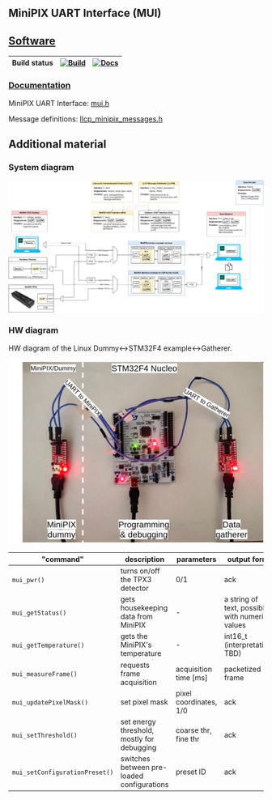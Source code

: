 ## MiniPIX UART Interface (MUI)

## [Software](https://github.com/klaxalk/tpx_lunar_lander/tree/master/software)

| Build status | [![Build](https://github.com/klaxalk/minipix_uart_interface/workflows/Build/badge.svg)](https://github.com/klaxalk/minipix_uart_interface/actions) | [![Docs](https://github.com/klaxalk/minipix_uart_interface/workflows/Docs/badge.svg)](https://github.com/klaxalk/minipix_uart_interface/actions) |
|--------------|----------------------------------------------------------------------------------------------------------------------------------------------------|--------------------------------------------------------------------------------------------------------------------------------------------------|

### [Documentation](https://klaxalk.github.io/minipix_uart_interface/)

MiniPIX UART Interface: [mui.h](https://klaxalk.github.io/minipix_uart_interface/mui_2include_2mui_8h.html)

Message definitions: [llcp_minipix_messages.h](https://klaxalk.github.io/minipix_uart_interface/mui_2include_2llcp_2llcp__minipix__messages_8h.html)

## Additional material

### System diagram

[![](./fig/diagram.png)](./fig/diagram.pdf)

### HW diagram

HW diagram of the Linux Dummy<->STM32F4 example<->Gatherer.

![](fig/hw_diagram_labels.png)

| "command"                      | description                                | parameters             | output form                                    |
|--------------------------------|--------------------------------------------|------------------------|------------------------------------------------|
| `mui_pwr()`                    | turns on/off the TPX3 detector             | 0/1                    | ack                                            |
| `mui_getStatus()`              | gets housekeeping data from MiniPIX        | -                      | a string of text, possibly with numeric values |
| `mui_getTemperature()`         | gets the MiniPIX's temperature             | -                      | int16_t (interpretation TBD)                   |
| `mui_measureFrame()`           | requests frame acquisition                 | acquisition time [ms]  | packetized frame                               |
| `mui_updatePixelMask()`        | set pixel mask                             | pixel coordinates, 1/0 | ack                                            |
| `mui_setThreshold()`           | set energy threshold, mostly for debugging | coarse thr, fine thr   | ack                                            |
| `mui_setConfigurationPreset()` | switches between pre-loaded configurations | preset ID              | ack                                            |

